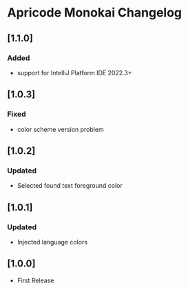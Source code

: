 <!-- Keep a Changelog guide -> https://keepachangelog.com -->

# Apricode Monokai Changelog

## [1.1.0]

### Added
- support for IntelliJ Platform IDE 2022.3+

## [1.0.3]

### Fixed
- color scheme version problem

## [1.0.2]

### Updated
- Selected found text foreground color

## [1.0.1]

### Updated
- Injected language colors

## [1.0.0]
- First Release
